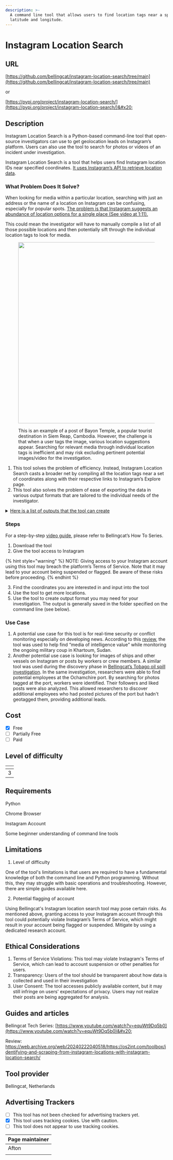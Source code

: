 ```yaml
---
description: >-
  A command line tool that allows users to find location tags near a specified
  latitude and longitude.
---
```


# Instagram Location Search

## URL

[https://github.com/bellingcat/instagram-location-search/tree/main](https://github.com/bellingcat/instagram-location-search/tree/main)

or&#x20;

[https://pypi.org/project/instagram-location-search/](https://pypi.org/project/instagram-location-search/)&#x20;

## Description

Instagram Location Search is a Python-based command-line tool that open-source investigators can use to get geolocation leads on Instagram’s platform.  Users can also use the tool to search for photos or videos of an incident under investigation.&#x20;

Instagram Location Search is a tool that helps users find Instagram location IDs near specified coordinates. [It uses Instagram’s API to retrieve location data](https://github.com/bellingcat/instagram-location-search).&#x20;

### What Problem Does It Solve?&#x20;

When looking for media within a particular location, searching with just an address or the name of a location on Instagram can be confusing, especially for popular spots. [The problem is that Instagram suggests an abundance of location options for a single place (See video at 1:11).](https://www.youtube.com/watch?v=equWt9Dq5b0)&#x20;

This could mean the investigator will have to manually compile a list of all those possible locations and then potentially sift through the individual location tags to look for media.&#x20;

<figure><img src=".gitbook/assets/ScreenRecording2024-09-15195317-ezgif.com-censor.gif" alt="" width="563"><figcaption><p> This is an example of a post of Bayon Temple, a popular tourist destination in Siem Reap, Cambodia. However, the challenge is that when a user tags the image, various location suggestions appear. Searching for relevant media through individual location tags is inefficient and may risk excluding pertinent potential images/video for the investigation. </p></figcaption></figure>

1. This tool solves the problem of efficiency. Instead, Instagram Location Search casts a broader net by compiling all the location tags near a set of coordinates along with their respective links to Instagram’s Explore page.
2. This tool also solves the problem of ease of exporting the data in various output formats that are tailored to the individual needs of the investigator.&#x20;

<details>

<summary><a href="https://github.com/bellingcat/instagram-location-search/blob/main/README.md">Here is a list of outputs that the tool can create</a></summary>

1. \--map → This command allows users to request a map in HTML format showing the locations on the map, with links to Instagram and the media associated with the particular location tag. &#x20;
2. \--csv → This command allows users to request the location data in a CSV/table-like format which they can then use on programs like Excel, Google Sheets, etc &#x20;
3. \--json → This command line argument can request a JSON file.  This file will look almost the same as the data you’d see if you were getting it directly from a website or an API&#x20;
4. \--geojson →  This argument helps you save a list of Instagram locations in a format that’s ready to be used for mapping and other geographic applications such as Google Maps, QGIS, etc .&#x20;

<!---->

5. \--ids → This is the specific command you use with the tool and tells the tool that you want to get a list of location IDs, which will be saved in a .txt file. Once you have this file with the location IDs, you can use it with another tool (like Instagram scraper). This second tool can then use those IDs to gather more information, such as photos or posts from those locations

</details>

### Steps

For a step-by-step [video guide](https://www.youtube.com/watch?v=equWt9Dq5b0), please refer to Bellingcat’s How To Series.&#x20;

1. Download the tool&#x20;
2. Give the tool access to Instagram

{% hint style="warning" %}
NOTE: Giving access to your Instagram account using this tool may breach the platform’s Terms of Service. Note that it may lead to your account being suspended or flagged. Be aware of these risks before proceeding.
{% endhint %}

3. Find the coordinates you are interested in and input into the tool
4. Use the tool to get more locations.&#x20;
5. Use the tool to create output format you may need for your investigation. The output is generally saved in the folder specified on the command line (see below).&#x20;

### Use Case

1. A potential use case for this tool is for real-time security or conflict monitoring especially on developing news. According to this [review](https://web.archive.org/web/20240419233411/https://os2int.com/toolbox/identifying-and-scraping-from-instagram-locations-with-instagram-location-search/), the tool was used to help find “media of intelligence value” while monitoring the ongoing military coup in Khartoum, Sudan.&#x20;
2. Another potential use case is looking for images of ships and other vessels on Instagram or posts by workers or crew members. A similar tool was used during the discovery phase in [Bellingcat’s Tobago oil spill investigation](https://www.bellingcat.com/news/2024/02/14/identifying-the-mystery-vessel-at-the-site-of-trinidad-tobagos-national-emergency-oil-spill/). In the same investigation, researchers were able to find potential employees at the Ochamchire port. By searching for photos tagged at the port, workers were identified. Their followers and liked posts were also analyzed. This allowed researchers to discover additional employees who had posted pictures of the port but hadn't geotagged them, providing additional leads.

## Cost

* [x] Free
* [ ] Partially Free
* [ ] Paid

## Level of difficulty

<table><thead><tr><th data-type="rating" data-max="5"></th></tr></thead><tbody><tr><td>3</td></tr></tbody></table>

## Requirements

Python&#x20;

Chrome Browser&#x20;

Instagram Account&#x20;

Some beginner understanding of command line tools&#x20;

## Limitations

1. Level of difficulty&#x20;

One of the tool's limitations is that users are required to have a fundamental knowledge of both the command line and Python programming. Without this, they may struggle with basic operations and troubleshooting. However, there are simple guides available here.&#x20;

2. Potential flagging of account

Using Bellingcat's Instagram location search tool may pose certain risks. As mentioned above, granting access to your Instagram account through this tool could potentially violate Instagram’s Terms of Service, which might result in your account being flagged or suspended. Mitigate by using a dedicated research account.&#x20;

## Ethical Considerations

1. Terms of Service Violations: This tool may violate Instagram's Terms of Service, which can lead to account suspension or other penalties for users.
2. Transparency: Users of the tool should be transparent about how data is collected and used in their investigation
3. User Consent: The tool accesses publicly available content, but it may still infringe on users' expectations of privacy. Users may not realize their posts are being aggregated for analysis.&#x20;

## Guides and articles

Bellingcat Tech Series: [https://www.youtube.com/watch?v=equWt9Dq5b0](https://www.youtube.com/watch?v=equWt9Dq5b0)&#x20;

Review: https://web.archive.org/web/20240222040518/https://os2int.com/toolbox/identifying-and-scraping-from-instagram-locations-with-instagram-location-search/

## Tool provider

Bellingcat, Netherlands

## Advertising Trackers

* [ ] This tool has not been checked for advertising trackers yet.
* [x] This tool uses tracking cookies. Use with caution.
* [ ] This tool does not appear to use tracking cookies.

| Page maintainer |
| --------------- |
| Afton           |
|                 |
